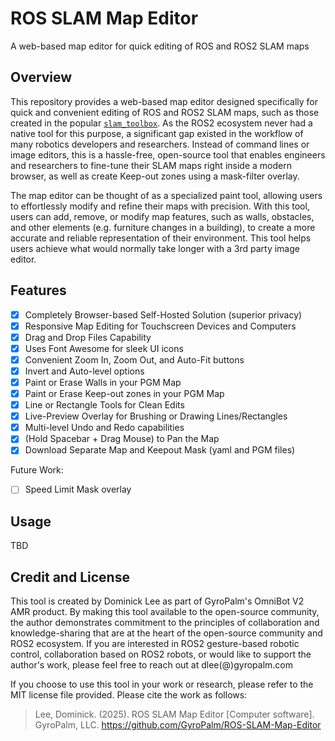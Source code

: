 # ROS SLAM Map Editor
A web-based map editor for quick editing of ROS and ROS2 SLAM maps

## Overview
This repository provides a web-based map editor designed specifically for quick and convenient editing of ROS and ROS2 SLAM maps, such as those created in the popular [`slam_toolbox`](https://github.com/SteveMacenski/slam_toolbox). As the ROS2 ecosystem never had a native tool for this purpose, a significant gap existed in the workflow of many robotics developers and researchers. Instead of command lines or image editors, this is a hassle-free, open-source tool that enables engineers and researchers to fine-tune their SLAM maps right inside a modern browser, as well as create Keep-out zones using a mask-filter overlay.

The map editor can be thought of as a specialized paint tool, allowing users to effortlessly modify and refine their maps with precision. With this tool, users can add, remove, or modify map features, such as walls, obstacles, and other elements (e.g. furniture changes in a building), to create a more accurate and reliable representation of their environment. This tool helps users achieve what would normally take longer with a 3rd party image editor.

## Features
- [x] Completely Browser-based Self-Hosted Solution (superior privacy)
- [x] Responsive Map Editing for Touchscreen Devices and Computers
- [x] Drag and Drop Files Capability
- [x] Uses Font Awesome for sleek UI icons
- [x] Convenient Zoom In, Zoom Out, and Auto-Fit buttons
- [x] Invert and Auto-level options
- [x] Paint or Erase Walls in your PGM Map
- [x] Paint or Erase Keep-out zones in your PGM Map
- [x] Line or Rectangle Tools for Clean Edits
- [x] Live-Preview Overlay for Brushing or Drawing Lines/Rectangles
- [x] Multi-level Undo and Redo capabilities
- [x] (Hold Spacebar + Drag Mouse) to Pan the Map
- [x] Download Separate Map and Keepout Mask (yaml and PGM files)

Future Work:

- [ ] Speed Limit Mask overlay

## Usage
TBD

## Credit and License
This tool is created by Dominick Lee as part of GyroPalm's OmniBot V2 AMR product. By making this tool available to the open-source community, the author demonstrates commitment to the principles of collaboration and knowledge-sharing that are at the heart of the open-source community and ROS2 ecosystem. If you are interested in ROS2 gesture-based robotic control, collaboration based on ROS2 robots, or would like to support the author's work, please feel free to reach out at dlee(@)gyropalm.com

If you choose to use this tool in your work or research, please refer to the MIT license file provided. Please cite the work as follows:
> Lee, Dominick. (2025). ROS SLAM Map Editor [Computer software]. GyroPalm, LLC. https://github.com/GyroPalm/ROS-SLAM-Map-Editor